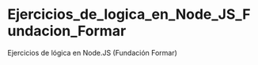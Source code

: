 # Ejercicios_de_logica_en_Node_JS_Fundacion_Formar
Ejercicios de lógica en Node.JS (Fundación Formar)
